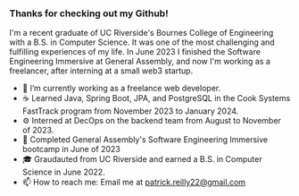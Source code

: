 ### Thanks for checking out my Github!

I'm a recent graduate of UC Riverside's Bournes College of Engineering with a B.S. in Computer Science. It was one of the most challenging and fulfilling experiences of my life.
In June 2023 I finished the Software Engineering Immersive at General Assembly, and now I'm working as a freelancer, after interning at a small web3 startup.


- 🔭 I’m currently working as a freelance web developer.
- ☕ Learned Java, Spring Boot, JPA, and PostgreSQL in the Cook Systems FastTrack program from November 2023 to January 2024.
- ⚙️ Interned at DecOps on the backend team from August to November of 2023.
- 🌱 Completed General Assembly's Software Engineering Immersive bootcamp in June of 2023
- 🎓 Graudauted from UC Riverside and earned a B.S. in Computer Science in June 2022.
- 📫 How to reach me: Email me at patrick.reilly22@gmail.com
